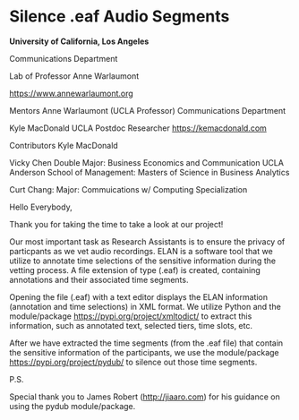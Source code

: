 # Silence .eaf Audio Segments

**University of California, Los Angeles**

Communications Department

Lab of Professor Anne Warlaumont

https://www.annewarlaumont.org

Mentors
Anne Warlaumont (UCLA Professor)
Communications Department

Kyle MacDonald
UCLA Postdoc Researcher
https://kemacdonald.com

Contributors
Kyle MacDonald

Vicky Chen
Double Major: Business Economics and Communication
UCLA Anderson School of Management: Masters of Science in Business Analytics

Curt Chang:
Major: Commuications w/ Computing Specialization


Hello Everybody,

Thank you for taking the time to take a look at our project!

Our most important task as Research Assistants is to ensure the privacy of particpants as we vet audio recordings.  ELAN is
a software tool that we utilize to annotate time selections of the sensitive information during the vetting process.  A file
extension of type (.eaf) is created, containing annotations and their associated time segments.  

Opening the file (.eaf) with a text editor displays the ELAN information (annotation and time selections) in XML format.  We
utilize Python and the module/package https://pypi.org/project/xmltodict/ to extract this information, such as annotated
text, selected tiers, time slots, etc.  

After we have extracted the time segments (from the .eaf file) that contain the sensitive information of the
participants, we use the module/package https://pypi.org/project/pydub/ to silence out those time segments.

P.S.

Special thank you to James Robert (http://jiaaro.com) for his guidance on using the pydub module/package.
